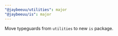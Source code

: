 ```yaml
---
"@jaybeeuu/utilities": major
"@jaybeeuu/is": major
---
```


Move typeguards from `utilities` to new `is` package.

